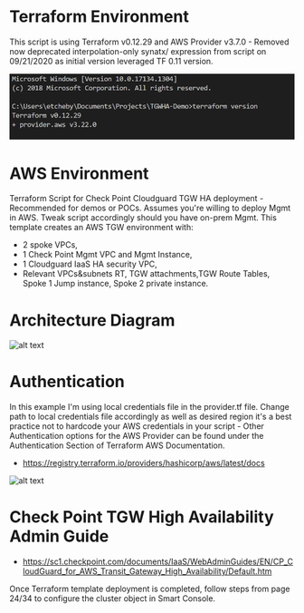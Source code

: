 # Terraform Environment
This script is using Terraform v0.12.29 and AWS Provider v3.7.0 - Removed now deprecated interpolation-only synatx/ expression from script on 09/21/2020 as initial version leveraged TF 0.11 version. 

![alt text](https://github.com/etcheby/TGWHA/blob/master/TF-Environment.png)

# AWS Environment
Terraform Script for Check Point Cloudguard TGW HA deployment - Recommended for demos or POCs. Assumes you're willing to deploy Mgmt in AWS. Tweak script accordingly should you have on-prem Mgmt. This template creates an AWS TGW environment with: 
* 2 spoke VPCs, 
* 1 Check Point Mgmt VPC and Mgmt Instance, 
* 1 Cloudguard IaaS HA security VPC, 
* Relevant VPCs&subnets RT, TGW attachments,TGW Route Tables, Spoke 1 Jump instance, Spoke 2 private instance. 

# Architecture Diagram
![alt text](https://github.com/etcheby/TGWHA/blob/master/TGW-HA-Solution.png)

# Authentication
In this example I'm using local credentials file in the provider.tf file. Change path to local credentials file accordingly as well as desired region it's a best practice not to hardcode your AWS credentials in your script - Other Authentication options for the AWS Provider can be found under the Authentication Section of Terraform AWS Documentation. 
* https://registry.terraform.io/providers/hashicorp/aws/latest/docs

![alt text](https://github.com/etcheby/TGWHA/blob/master/Authentication.png)

# Check Point TGW High Availability Admin Guide 
* https://sc1.checkpoint.com/documents/IaaS/WebAdminGuides/EN/CP_CloudGuard_for_AWS_Transit_Gateway_High_Availability/Default.htm

Once Terraform template deployment is completed, follow steps from page 24/34 to configure the cluster object in Smart Console. 
 
